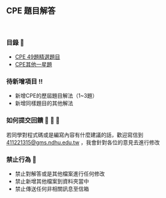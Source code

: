 ## **CPE 題目解答**

<br>

### **目錄** :closed_book:

* [CPE 49題精選題目](https://github.com/Tonylemty/CPE/tree/main/50-stars)
* [CPE其他一星題](https://github.com/Tonylemty/CPE/tree/main/one_star)

### **待新增項目**  :bangbang:

* 新增CPE的歷屆題目解法（1~3題）
* 新增同樣題目的其他解法

### **如何提交回饋**  :thinking: :thinking: :thinking:

若同學對程式碼或是編寫內容有什麼建議的話，歡迎寫信到 411221315@gms.ndhu.edu.tw ，我會針對各位的意見去進行修改

### **禁止行為** :no_entry_sign:

* 禁止對解答或是其他檔案進行任何修改
* 禁止新增其他檔案到資料夾當中
* 禁止傳送任何非相關訊息至信箱